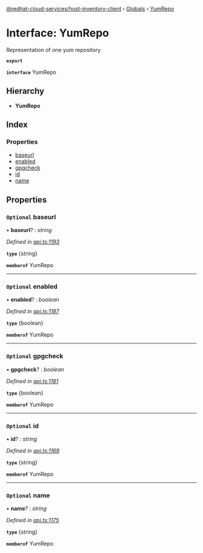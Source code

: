 [@redhat-cloud-services/host-inventory-client](../README.md) › [Globals](../globals.md) › [YumRepo](yumrepo.md)

# Interface: YumRepo

Representation of one yum repository

**`export`** 

**`interface`** YumRepo

## Hierarchy

* **YumRepo**

## Index

### Properties

* [baseurl](yumrepo.md#optional-baseurl)
* [enabled](yumrepo.md#optional-enabled)
* [gpgcheck](yumrepo.md#optional-gpgcheck)
* [id](yumrepo.md#optional-id)
* [name](yumrepo.md#optional-name)

## Properties

### `Optional` baseurl

• **baseurl**? : *string*

*Defined in [api.ts:1193](https://github.com/RedHatInsights/javascript-clients/blob/master/packages/host-inventory/api.ts#L1193)*

**`type`** {string}

**`memberof`** YumRepo

___

### `Optional` enabled

• **enabled**? : *boolean*

*Defined in [api.ts:1187](https://github.com/RedHatInsights/javascript-clients/blob/master/packages/host-inventory/api.ts#L1187)*

**`type`** {boolean}

**`memberof`** YumRepo

___

### `Optional` gpgcheck

• **gpgcheck**? : *boolean*

*Defined in [api.ts:1181](https://github.com/RedHatInsights/javascript-clients/blob/master/packages/host-inventory/api.ts#L1181)*

**`type`** {boolean}

**`memberof`** YumRepo

___

### `Optional` id

• **id**? : *string*

*Defined in [api.ts:1169](https://github.com/RedHatInsights/javascript-clients/blob/master/packages/host-inventory/api.ts#L1169)*

**`type`** {string}

**`memberof`** YumRepo

___

### `Optional` name

• **name**? : *string*

*Defined in [api.ts:1175](https://github.com/RedHatInsights/javascript-clients/blob/master/packages/host-inventory/api.ts#L1175)*

**`type`** {string}

**`memberof`** YumRepo
